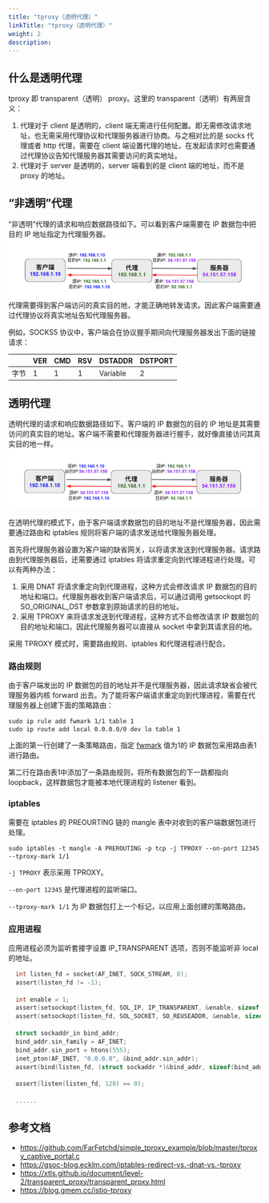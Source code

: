 ```yaml
---
title: "tproxy（透明代理）"
linkTitle: "tproxy（透明代理）"
weight: 2
description:
---
```


## 什么是透明代理

tproxy 即 transparent（透明） proxy。这里的 transparent（透明）有两层含义：
1. 代理对于 client 是透明的，client 端无需进行任何配置。即无需修改请求地址，也无需采用代理协议和代理服务器进行协商。与之相对比的是 socks 代理或者 http 代理，需要在 client 端设置代理的地址，在发起请求时也需要通过代理协议告知代理服务器其需要访问的真实地址。
2. 代理对于 server 是透明的，server 端看到的是 client 端的地址，而不是 proxy 的地址。

## “非透明”代理

“非透明”代理的请求和响应数据路径如下。可以看到客户端需要在 IP 数据包中把目的 IP 地址指定为代理服务器。
![](normal-proxy.png)
代理需要得到客户端访问的真实目的地，才能正确地转发请求。因此客户端需要通过代理协议将真实地址告知代理服务器。

例如，SOCKS5 协议中，客户端会在协议握手期间向代理服务器发出下面的链接请求：

||VER|CMD|RSV|DSTADDR|DSTPORT|
|---|---|---|---|---|---|
|字节|	1	|1	|1|	Variable|	2| 

## 透明代理

透明代理的请求和响应数据路径如下。客户端的 IP 数据包的目的 IP 地址是其需要访问的真实目的地址。客户端不需要和代理服务器进行握手，就好像直接访问其真实目的地一样。
![](transparent-proxy.png)

在透明代理的模式下，由于客户端请求数据包的目的地址不是代理服务器，因此需要通过路由和 iptables 规则将客户端的请求发送给代理服务器处理。

首先将代理服务器设置为客户端的缺省网关，以将请求发送到代理服务器。请求路由到代理服务器后，还需要通过 iptables 将请求重定向到代理进程进行处理。可以有两种办法：

1. 采用 DNAT 将请求重定向到代理进程，这种方式会修改请求 IP 数据包的目的地址和端口。代理服务器收到客户端请求后，可以通过调用 getsockopt 的 SO_ORIGINAL_DST 参数拿到原始请求的目的地址。
2. 采用 TPROXY 来将请求发送到代理进程，这种方式不会修改请求 IP 数据包的目的地址和端口。因此代理服务器可以直接从 socket 中拿到其请求目的地。

采用 TPROXY 模式时，需要路由规则、iptables 和代理进程进行配合。

### 路由规则
由于客户端发出的 IP 数据包的目的地址并不是代理服务器，因此请求缺省会被代理服务器内核 forward 出去。为了能将客户端请求重定向到代理进程，需要在代理服务器上创建下面的策略路由：
```
sudo ip rule add fwmark 1/1 table 1
sudo ip route add local 0.0.0.0/0 dev lo table 1
```
上面的第一行创建了一条策略路由，指定 [fwmark](https://www.linux.org/docs/man8/tc-fw.html) 值为1的 IP 数据包采用路由表1进行路由。

第二行在路由表1中添加了一条路由规则，将所有数据包的下一跳都指向 loopback，这样数据包才能被本地代理进程的 listener 看到。

### iptables
需要在 iptables 的 PREOURTING 链的 mangle 表中对收到的客户端数据包进行处理。

```
sudo iptables -t mangle -A PREROUTING -p tcp -j TPROXY --on-port 12345 --tproxy-mark 1/1
```

`-j TPROXY` 表示采用 TPROXY。

`--on-port 12345` 是代理进程的监听端口。

`--tproxy-mark 1/1` 为 IP 数据包打上一个标记，以应用上面创建的策略路由。

### 应用进程

应用进程必须为监听套接字设置 IP_TRANSPARENT 选项，否则不能监听非 local 的地址。

```c
  int listen_fd = socket(AF_INET, SOCK_STREAM, 0);
  assert(listen_fd != -1);

  int enable = 1;
  assert(setsockopt(listen_fd, SOL_IP, IP_TRANSPARENT, &enable, sizeof(enable)) != -1);
  assert(setsockopt(listen_fd, SOL_SOCKET, SO_REUSEADDR, &enable, sizeof(enable)) != -1);

  struct sockaddr_in bind_addr;
  bind_addr.sin_family = AF_INET;
  bind_addr.sin_port = htons(555);
  inet_pton(AF_INET, "0.0.0.0", &bind_addr.sin_addr);
  assert(bind(listen_fd, (struct sockaddr *)&bind_addr, sizeof(bind_addr)) != -1);

  assert(listen(listen_fd, 128) == 0);

  ......
  ```






## 参考文档
* https://github.com/FarFetchd/simple_tproxy_example/blob/master/tproxy_captive_portal.c
* https://gsoc-blog.ecklm.com/iptables-redirect-vs.-dnat-vs.-tproxy
* https://xtls.github.io/document/level-2/transparent_proxy/transparent_proxy.html
* https://blog.gmem.cc/istio-tproxy